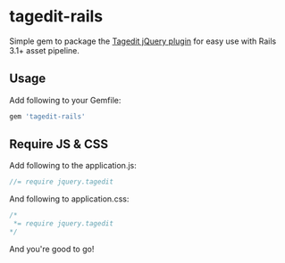 tagedit-rails
=============

Simple gem to package the [Tagedit jQuery plugin](https://github.com/webworka/Tagedit) for easy use with Rails 3.1+ asset pipeline.

## Usage

Add following to your Gemfile:

```ruby
gem 'tagedit-rails'
```

## Require JS & CSS

Add following to the application.js:

```javascript
//= require jquery.tagedit
```

And following to application.css:

```css
/*
 *= require jquery.tagedit
*/
```

And you're good to go!